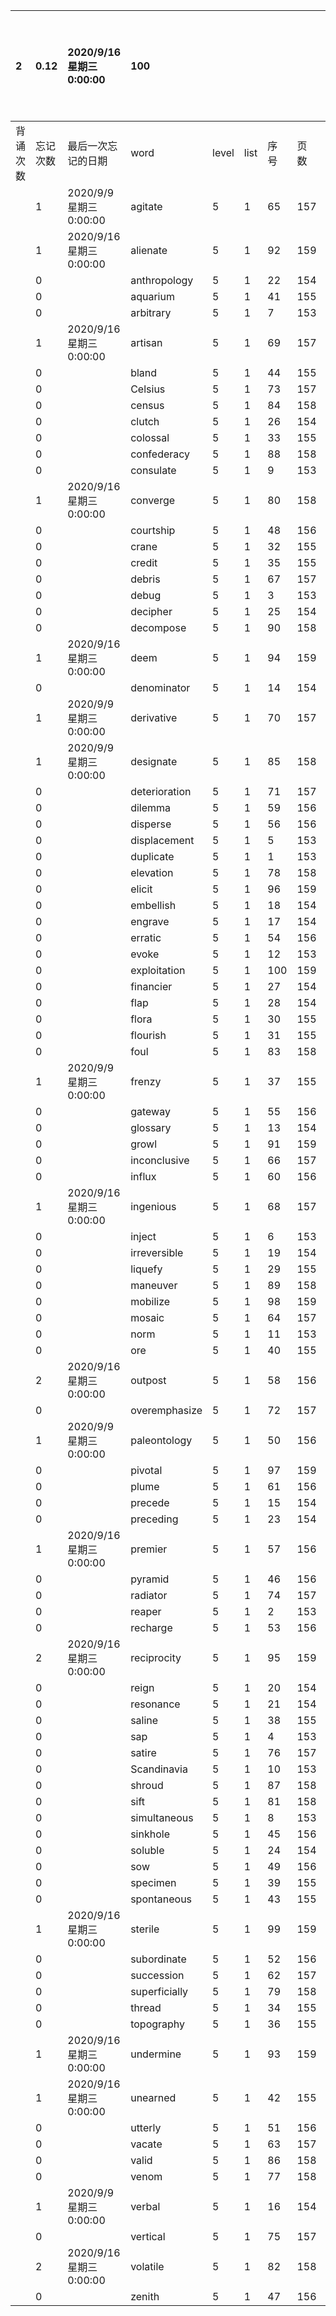 |2|0.12|2020/9/16 星期三 0:00:00|100|||||本行表示本列表背诵次数，最后一次遗忘率和最后一次背诵时间||
|:--|:--|:--|:--|:--|:--|:--|:--|:--|:--|
|背诵次数|忘记次数|最后一次忘记的日期|word|level|list|序号|页数|备注|助记备注|
||1|2020/9/9 星期三 0:00:00|agitate|5|1|65|157|||
||1|2020/9/16 星期三 0:00:00|alienate|5|1|92|159|||
||0||anthropology|5|1|22|154|||
||0||aquarium|5|1|41|155|||
||0||arbitrary|5|1|7|153|||
||1|2020/9/16 星期三 0:00:00|artisan|5|1|69|157|||
||0||bland|5|1|44|155|||
||0||Celsius|5|1|73|157|||
||0||census|5|1|84|158|||
||0||clutch|5|1|26|154|||
||0||colossal|5|1|33|155|||
||0||confederacy|5|1|88|158|||
||0||consulate|5|1|9|153|||
||1|2020/9/16 星期三 0:00:00|converge|5|1|80|158|cohesive||
||0||courtship|5|1|48|156|||
||0||crane|5|1|32|155|||
||0||credit|5|1|35|155|||
||0||debris|5|1|67|157|||
||0||debug|5|1|3|153|||
||0||decipher|5|1|25|154|||
||0||decompose|5|1|90|158|||
||1|2020/9/16 星期三 0:00:00|deem|5|1|94|159|||
||0||denominator|5|1|14|154|||
||1|2020/9/9 星期三 0:00:00|derivative|5|1|70|157|||
||1|2020/9/9 星期三 0:00:00|designate|5|1|85|158|||
||0||deterioration|5|1|71|157|||
||0||dilemma|5|1|59|156|||
||0||disperse|5|1|56|156|||
||0||displacement|5|1|5|153|||
||0||duplicate|5|1|1|153|||
||0||elevation|5|1|78|158|||
||0||elicit|5|1|96|159|||
||0||embellish|5|1|18|154|||
||0||engrave|5|1|17|154|||
||0||erratic|5|1|54|156|||
||0||evoke|5|1|12|153|||
||0||exploitation|5|1|100|159|||
||0||financier|5|1|27|154|||
||0||flap|5|1|28|154|||
||0||flora|5|1|30|155|||
||0||flourish|5|1|31|155|||
||0||foul|5|1|83|158|||
||1|2020/9/9 星期三 0:00:00|frenzy|5|1|37|155|||
||0||gateway|5|1|55|156|||
||0||glossary|5|1|13|154|||
||0||growl|5|1|91|159|||
||0||inconclusive|5|1|66|157|||
||0||influx|5|1|60|156|||
||1|2020/9/16 星期三 0:00:00|ingenious|5|1|68|157|||
||0||inject|5|1|6|153|||
||0||irreversible|5|1|19|154|||
||0||liquefy|5|1|29|155|||
||0||maneuver|5|1|89|158|||
||0||mobilize|5|1|98|159|||
||0||mosaic|5|1|64|157|||
||0||norm|5|1|11|153|||
||0||ore|5|1|40|155|||
||2|2020/9/16 星期三 0:00:00|outpost|5|1|58|156|||
||0||overemphasize|5|1|72|157|||
||1|2020/9/9 星期三 0:00:00|paleontology|5|1|50|156|||
||0||pivotal|5|1|97|159|||
||0||plume|5|1|61|156|||
||0||precede|5|1|15|154|||
||0||preceding|5|1|23|154|||
||1|2020/9/16 星期三 0:00:00|premier|5|1|57|156|||
||0||pyramid|5|1|46|156|||
||0||radiator|5|1|74|157|||
||0||reaper|5|1|2|153|||
||0||recharge|5|1|53|156|||
||2|2020/9/16 星期三 0:00:00|reciprocity|5|1|95|159|||
||0||reign|5|1|20|154|||
||0||resonance|5|1|21|154|||
||0||saline|5|1|38|155|||
||0||sap|5|1|4|153|||
||0||satire|5|1|76|157|||
||0||Scandinavia|5|1|10|153|||
||0||shroud|5|1|87|158|||
||0||sift|5|1|81|158|||
||0||simultaneous|5|1|8|153|||
||0||sinkhole|5|1|45|156|||
||0||soluble|5|1|24|154|||
||0||sow|5|1|49|156|||
||0||specimen|5|1|39|155|||
||0||spontaneous|5|1|43|155|||
||1|2020/9/16 星期三 0:00:00|sterile|5|1|99|159|||
||0||subordinate|5|1|52|156|||
||0||succession|5|1|62|157|||
||0||superficially|5|1|79|158|||
||0||thread|5|1|34|155|||
||0||topography|5|1|36|155|||
||1|2020/9/16 星期三 0:00:00|undermine|5|1|93|159|||
||1|2020/9/16 星期三 0:00:00|unearned|5|1|42|155|||
||0||utterly|5|1|51|156|||
||0||vacate|5|1|63|157|||
||0||valid|5|1|86|158|||
||0||venom|5|1|77|158|||
||1|2020/9/9 星期三 0:00:00|verbal|5|1|16|154|||
||0||vertical|5|1|75|157|||
||2|2020/9/16 星期三 0:00:00|volatile|5|1|82|158|||
||0||zenith|5|1|47|156|||
